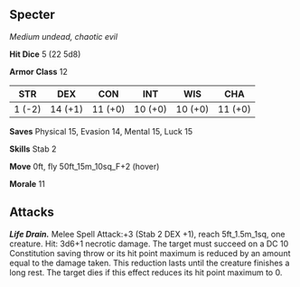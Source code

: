 ## Specter

*Medium undead, chaotic evil*

**Hit Dice** 5 (22 5d8)

**Armor Class** 12

| STR     | DEX     | CON     | INT     | WIS     | CHA     |
|---------|---------|---------|---------|---------|---------|
|  1 (-2) | 14 (+1) | 11 (+0) | 10 (+0) | 10 (+0) | 11 (+0) |

**Saves** Physical 15, Evasion 14, Mental 15, Luck 15

**Skills** Stab 2

**Move** 0ft, fly 50ft\_15m\_10sq\_F+2 (hover)

**Morale** 11

## Attacks

***Life Drain.*** Melee Spell Attack:+3 (Stab 2 DEX +1), reach 5ft\_1.5m\_1sq, one creature. Hit: 3d6+1 necrotic damage. The target must succeed on a DC 10 Constitution saving throw or its hit point maximum is reduced by an amount equal to the damage taken. This reduction lasts until the creature finishes a long rest. The target dies if this effect reduces its hit point maximum to 0.

